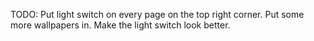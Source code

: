 TODO:
Put light switch on every page on the top right corner.
Put some more wallpapers in.
Make the light switch look better.